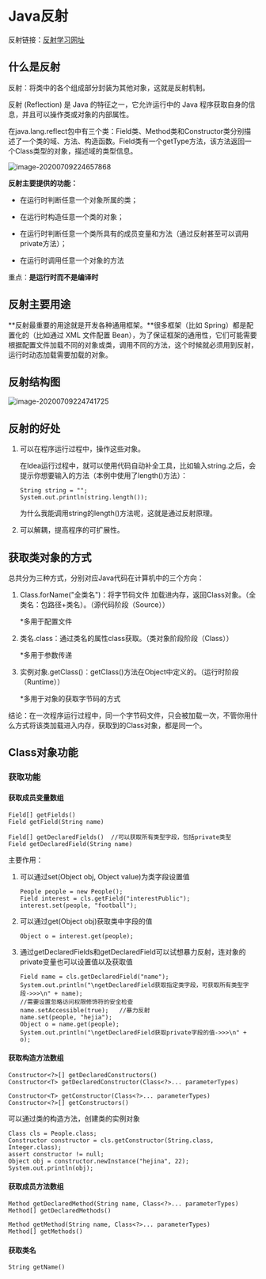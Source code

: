 # Java反射

反射链接：[反射学习网址](https://www.sczyh30.com/posts/Java/java-reflection-1/#一、回顾：什么是反射？) 

## 什么是反射

反射：将类中的各个组成部分封装为其他对象，这就是反射机制。

反射 (Reflection) 是 Java 的特征之一，它允许运行中的 Java 程序获取自身的信息，并且可以操作类或对象的内部属性。

 

在java.lang.reflect包中有三个类：Field类、Method类和Constructor类分别描述了一个类的域、方法、构造函数。Field类有一个getType方法，该方法返回一个Class类型的对象，描述域的类型信息。

![image-20200709224657868](https://cdn.jsdelivr.net/gh/kender1314/NotePicture/20200709224737.png)



**反射主要提供的功能：**

-   在运行时判断任意一个对象所属的类；


- 在运行时构造任意一个类的对象；

- 在运行时判断任意一个类所具有的成员变量和方法（通过反射甚至可以调用private方法）；

- 在运行时调用任意一个对象的方法


重点：**是运行时而不是编译时**

## 反射主要用途

**反射最重要的用途就是开发各种通用框架。**很多框架（比如 Spring）都是配置化的（比如通过 XML 文件配置 Bean），为了保证框架的通用性，它们可能需要根据配置文件加载不同的对象或类，调用不同的方法，这个时候就必须用到反射，运行时动态加载需要加载的对象。



## 反射结构图

![image-20200709224741725](https://cdn.jsdelivr.net/gh/kender1314/NotePicture/20200709224745.png)

## 反射的好处

1. 可以在程序运行过程中，操作这些对象。

   在Idea运行过程中，就可以使用代码自动补全工具，比如输入string.之后，会提示你想要输入的方法（本例中使用了length()方法）：

   ```
   String string = "";
   System.out.println(string.length());
   ```

   为什么我能调用string的length()方法呢，这就是通过反射原理。

2. 可以解耦，提高程序的可扩展性。

## 获取类对象的方式

总共分为三种方式，分别对应Java代码在计算机中的三个方向：

1. Class.forName("全类名")：将字节码文件 加载进内存，返回Class对象。（全类名：包路径+类名）。（源代码阶段（Source））

   *多用于配置文件

2. 类名.class：通过类名的属性class获取。（类对象阶段阶段（Class））

   *多用于参数传递

3. 实例对象.getClass()：getClass()方法在Object中定义的。（运行时阶段（Runtime））

   *多用于对象的获取字节码的方式

结论：在一次程序运行过程中，同一个字节码文件，只会被加载一次，不管你用什么方式将该类加载进入内存，获取到的Class对象，都是同一个。

## Class对象功能

### 获取功能

#### 获取成员变量数组

```
Field[] getFields()
Field getField(String name)

Field[] getDeclaredFields()  //可以获取所有类型字段，包括private类型
Field getDeclaredField(String name) 
```

主要作用：

1. 可以通过set(Object obj, Object value)为类字段设置值

   ```
   People people = new People();
   Field interest = cls.getField("interestPublic");
   interest.set(people, "football");
   ```

2. 可以通过get(Object obj)获取类中字段的值

   ```
   Object o = interest.get(people);
   ```

3. 通过getDeclaredFields和getDeclaredField可以试想暴力反射，连对象的private变量也可以设置值以及获取值

   ```
   Field name = cls.getDeclaredField("name");
   System.out.println("\ngetDeclaredField获取指定类字段，可获取所有类型字段->>>\n" + name);
   //需要设置忽略访问权限修饰符的安全检查
   name.setAccessible(true);   //暴力反射
   name.set(people, "hejia");
   Object o = name.get(people);
   System.out.println("\ngetDeclaredField获取private字段的值->>>\n" + o);
   ```

#### 获取构造方法数组

```
Constructor<?>[] getDeclaredConstructors() 
Constructor<T> getDeclaredConstructor(Class<?>... parameterTypes) 

Constructor<T> getConstructor(Class<?>... parameterTypes) 
Constructor<?>[] getConstructors() 
```

可以通过类的构造方法，创建类的实例对象

```
Class cls = People.class;
Constructor constructor = cls.getConstructor(String.class, Integer.class);
assert constructor != null;
Object obj = constructor.newInstance("hejina", 22);
System.out.println(obj);
```



#### 获取成员方法数组

```
Method getDeclaredMethod(String name, Class<?>... parameterTypes) 
Method[] getDeclaredMethods() 

Method getMethod(String name, Class<?>... parameterTypes) 
Method[] getMethods() 
```



#### 获取类名

```
String getName()
```











